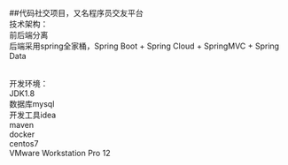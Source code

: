 ##代码社交项目，又名程序员交友平台<br/>
技术架构：<br/>
    前后端分离<br/>
    后端采用spring全家桶，Spring Boot + Spring Cloud + SpringMVC + Spring Data<br/><br/>
    
开发环境：<br/>
    JDK1.8<br/>
    数据库mysql<br/>
    开发工具idea<br/> 
    maven<br/>
    docker<br/>
    centos7<br/>
    VMware Workstation Pro 12
